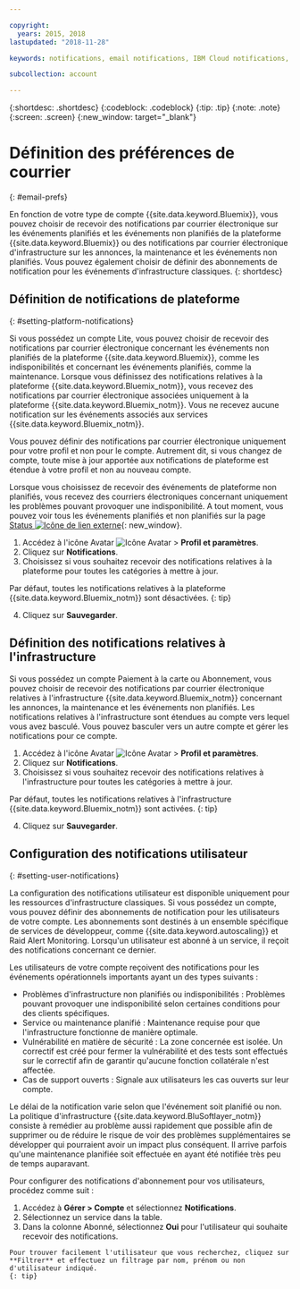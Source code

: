 ```yaml
---

copyright:
  years: 2015, 2018
lastupdated: "2018-11-28"

keywords: notifications, email notifications, IBM Cloud notifications, notification preferences

subcollection: account

---
```


{:shortdesc: .shortdesc}
{:codeblock: .codeblock}
{:tip: .tip}
{:note: .note}
{:screen: .screen}
{:new_window: target="_blank"}


# Définition des préférences de courrier
{: #email-prefs}

En fonction de votre type de compte {{site.data.keyword.Bluemix}}, vous pouvez choisir de recevoir des notifications par courrier électronique sur les événements planifiés et les événements non planifiés de la plateforme {{site.data.keyword.Bluemix}} ou des notifications par courrier électronique d'infrastructure sur les annonces, la maintenance et les événements non planifiés. Vous pouvez également choisir de définir des abonnements de notification pour les événements d'infrastructure classiques.
{: shortdesc}

## Définition de notifications de plateforme
{: #setting-platform-notifications}

Si vous possédez un compte Lite, vous pouvez choisir de recevoir des notifications par courrier électronique concernant les événements non planifiés de la plateforme {{site.data.keyword.Bluemix}}, comme les indisponibilités et concernant les événements planifiés, comme la maintenance. Lorsque vous définissez des notifications relatives à la plateforme {{site.data.keyword.Bluemix_notm}}, vous recevez des notifications par courrier électronique associées uniquement à la plateforme {{site.data.keyword.Bluemix_notm}}. Vous ne recevez aucune notification sur les événements associés aux services {{site.data.keyword.Bluemix_notm}}.

Vous pouvez définir des notifications par courrier électronique uniquement pour votre profil et non pour le compte. Autrement dit, si vous changez de compte, toute mise à jour apportée aux notifications de plateforme est étendue à votre profil et non au nouveau compte.

Lorsque vous choisissez de recevoir des événements de plateforme non planifiés, vous recevez des courriers électroniques concernant uniquement les problèmes pouvant provoquer une indisponibilité. A tout moment, vous pouvez voir tous les événements planifiés et non planifiés sur la page [Status ![Icône de lien externe](../icons/launch-glyph.svg "Icône de lien externe")](https://cloud.ibm.com/status){: new_window}.

1. Accédez à l'icône Avatar ![Icône Avatar](../icons/i-avatar-icon.svg) &gt; **Profil et paramètres**.
2. Cliquez sur **Notifications**.
3. Choisissez si vous souhaitez recevoir des notifications relatives à la plateforme pour toutes les catégories à mettre à jour.

  Par défaut, toutes les notifications relatives à la plateforme {{site.data.keyword.Bluemix_notm}} sont désactivées.
  {: tip}

4. Cliquez sur **Sauvegarder**.

## Définition des notifications relatives à l'infrastructure

Si vous possédez un compte Paiement à la carte ou Abonnement, vous pouvez choisir de recevoir des notifications par courrier électronique relatives à l'infrastructure {{site.data.keyword.Bluemix_notm}} concernant les annonces, la maintenance et les événements non planifiés. Les notifications relatives à l'infrastructure sont étendues au compte vers lequel vous avez basculé. Vous pouvez basculer vers un autre compte et gérer les notifications pour ce compte.

1. Accédez à l'icône Avatar ![Icône Avatar](../icons/i-avatar-icon.svg) &gt; **Profil et paramètres**.
2. Cliquez sur **Notifications**.
3. Choisissez si vous souhaitez recevoir des notifications relatives à l'infrastructure pour toutes les catégories à mettre à jour.

  Par défaut, toutes les notifications relatives à l'infrastructure {{site.data.keyword.Bluemix_notm}} sont activées.
  {: tip}

4. Cliquez sur **Sauvegarder**.

## Configuration des notifications utilisateur
{: #setting-user-notifications}

La configuration des notifications utilisateur est disponible uniquement pour les ressources d'infrastructure classiques. Si vous possédez un compte, vous pouvez définir des abonnements de notification pour les utilisateurs de votre compte. Les abonnements sont destinés à un ensemble spécifique de services de développeur, comme {{site.data.keyword.autoscaling}} et Raid Alert Monitoring. Lorsqu'un utilisateur est abonné à un service, il reçoit des notifications concernant ce dernier.  

Les utilisateurs de votre compte reçoivent des notifications pour les événements opérationnels importants ayant un des types suivants :

  * Problèmes d'infrastructure non planifiés ou indisponibilités : Problèmes pouvant provoquer une indisponibilité selon certaines conditions pour des clients spécifiques.
  * Service ou maintenance planifié : Maintenance requise pour que l'infrastructure fonctionne de manière optimale.
  * Vulnérabilité en matière de sécurité : La zone concernée est isolée. Un correctif est créé pour fermer la vulnérabilité et des tests sont effectués sur le correctif afin de garantir qu'aucune fonction collatérale n'est affectée.
  * Cas de support ouverts : Signale aux utilisateurs les cas ouverts sur leur compte.

Le délai de la notification varie selon que l'événement soit planifié ou non. La politique d'infrastructure {{site.data.keyword.BluSoftlayer_notm}} consiste à remédier au problème aussi rapidement que possible afin de supprimer ou de réduire le risque de voir des problèmes supplémentaires se développer qui pourraient avoir un impact plus conséquent. Il arrive parfois qu'une maintenance planifiée soit effectuée en ayant été notifiée très peu de temps auparavant.

Pour configurer des notifications d'abonnement pour vos utilisateurs, procédez comme suit :

  1. Accédez à **Gérer > Compte** et sélectionnez **Notifications**.
  2. Sélectionnez un service dans la table.
  3. Dans la colonne Abonné, sélectionnez **Oui** pour l'utilisateur qui souhaite recevoir des notifications.

    Pour trouver facilement l'utilisateur que vous recherchez, cliquez sur **Filtrer** et effectuez un filtrage par nom, prénom ou non d'utilisateur indiqué.
    {: tip}
